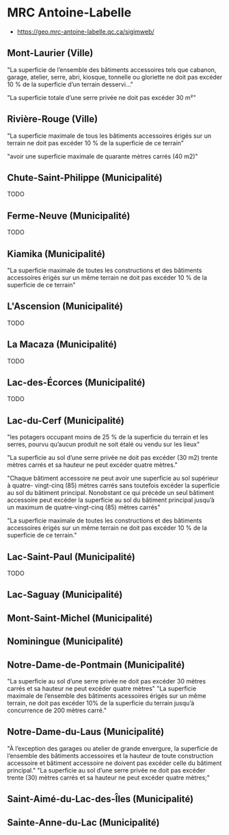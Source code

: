 MRC Antoine-Labelle
===================

* https://geo.mrc-antoine-labelle.qc.ca/sigimweb/

Mont-Laurier (Ville)
--------------------

"La superficie de l’ensemble des bâtiments accessoires tels que cabanon, garage, atelier,
serre, abri, kiosque, tonnelle ou gloriette ne doit pas excéder 10 % de la superficie d’un
terrain desservi..."

"La superficie totale d’une serre privée ne doit pas excéder 30 m²"

Rivière-Rouge (Ville)
---------------------

"La superficie maximale de tous les bâtiments accessoires érigés sur un terrain ne
doit pas excéder 10 % de la superficie de ce terrain"

"avoir une superficie maximale de quarante mètres carrés (40 m2)"

Chute-Saint-Philippe (Municipalité)
-----------------------------------

TODO

Ferme-Neuve (Municipalité)
--------------------------

TODO

Kiamika (Municipalité)
----------------------

"La superficie maximale de toutes les constructions et des bâtiments accessoires
érigés sur un même terrain ne doit pas excéder 10 % de la superficie de ce terrain"

L'Ascension (Municipalité)
--------------------------

TODO

La Macaza (Municipalité)
------------------------

TODO

Lac-des-Écorces (Municipalité)
------------------------------

TODO

Lac-du-Cerf (Municipalité)
--------------------------

"les potagers occupant moins de 25 % de la superficie du terrain et les serres,
pourvu qu’aucun produit ne soit étalé ou vendu sur les lieux"

"La superficie au sol d’une serre privée ne doit pas excéder (30 m2) trente mètres
carrés et sa hauteur ne peut excéder quatre mètres."

"Chaque bâtiment accessoire ne peut avoir une superficie au sol supérieur à quatre-
vingt-cinq (85) mètres carrés sans toutefois excéder la superficie au sol du bâtiment
principal.
Nonobstant ce qui précède un seul bâtiment accessoire peut excéder la superficie au
sol du bâtiment principal jusqu’à un maximum de quatre-vingt-cinq (85) mètres
carrés"

"La superficie maximale de toutes les constructions et des bâtiments accessoires
érigés sur un même terrain ne doit pas excéder 10 % de la superficie de ce terrain."

Lac-Saint-Paul (Municipalité)
-----------------------------

TODO

Lac-Saguay (Municipalité)
-------------------------

Mont-Saint-Michel (Municipalité)
--------------------------------

Nominingue (Municipalité)
-------------------------

Notre-Dame-de-Pontmain (Municipalité)
-------------------------------------

"La superficie au sol d’une serre privée ne doit pas excéder 30 mètres carrés et sa
hauteur ne peut excéder quatre mètres"
"La superficie maximale de l’ensemble des bâtiments acessoires érigés sur un même
terrain, ne doit pas excéder 10% de la superficie du terrain jusqu’à concurrence de
200 mètres carré."

Notre-Dame-du-Laus (Municipalité)
---------------------------------

"À l’exception des garages ou atelier de grande envergure, la superficie de l’ensemble
des bâtiments accessoires et la hauteur de toute construction accessoire et bâtiment
accessoire ne doivent pas excéder celle du bâtiment principal."
"La superficie au sol d’une serre privée ne doit pas excéder trente (30) mètres carrés
et sa hauteur ne peut excéder quatre mètres;"

Saint-Aimé-du-Lac-des-Îles (Municipalité)
-----------------------------------------

Sainte-Anne-du-Lac (Municipalité)
---------------------------------
